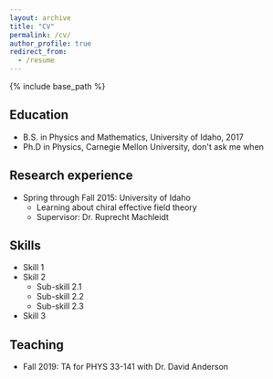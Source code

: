```yaml
---
layout: archive
title: "CV"
permalink: /cv/
author_profile: true
redirect_from:
  - /resume
---
```


{% include base_path %}

Education
------
* B.S. in Physics and Mathematics, University of Idaho, 2017
* Ph.D in Physics, Carnegie Mellon University, don't ask me when

Research experience
------
* Spring through Fall 2015: University of Idaho
  * Learning about chiral effective field theory
  * Supervisor: Dr. Ruprecht Machleidt
  
Skills
------
* Skill 1
* Skill 2
  * Sub-skill 2.1
  * Sub-skill 2.2
  * Sub-skill 2.3
* Skill 3
  
Teaching
------
* Fall 2019: TA for PHYS 33-141 with Dr. David Anderson
